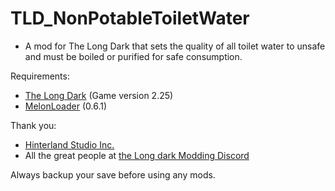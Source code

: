 # TLD_NonPotableToiletWater

- A mod for The Long Dark that sets the quality of all toilet water to unsafe and must be boiled or purified for safe consumption.

Requirements:
- [The Long Dark](https://www.thelongdark.com/) (Game version 2.25)
- [MelonLoader](https://github.com/LavaGang/MelonLoader/) (0.6.1)

Thank you:

- [Hinterland Studio Inc.](https://hinterlandgames.com/)
- All the great people at [the Long dark Modding Discord](https://discord.com/channels/322211727192358914/371713326725726209)

Always backup your save before using any mods.
